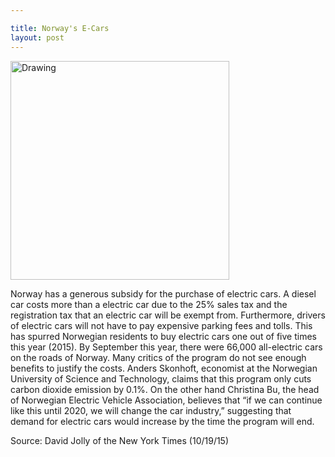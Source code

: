 ```yaml
---

title: Norway's E-Cars
layout: post
---
```

<img src="https://cloud.githubusercontent.com/assets/14352705/11426595/d4b8b79a-9422-11e5-95db-c52d7363ca06.png" alt="Drawing" style="width: 350px;"/>

Norway has a generous subsidy for the purchase of electric cars. A diesel car costs more than a electric car due to the 25% sales tax and the registration tax that an electric car will be exempt from. Furthermore, drivers of electric cars will not have to pay expensive parking fees and tolls. This has spurred Norwegian residents to buy electric cars one out of five times this year (2015). By September this year, there were 66,000 all-electric cars on the roads of Norway. Many critics of the program do not see enough benefits to justify the costs. Anders Skonhoft, economist at the Norwegian University of Science and Technology, claims that this program only cuts carbon dioxide emission by 0.1%. On the other hand Christina Bu, the head of Norwegian Electric Vehicle Association, believes that “if we can continue like this until 2020, we will change the car industry,” suggesting that demand for electric cars would increase by the time the program will end.

Source: David Jolly of the New York Times (10/19/15)
